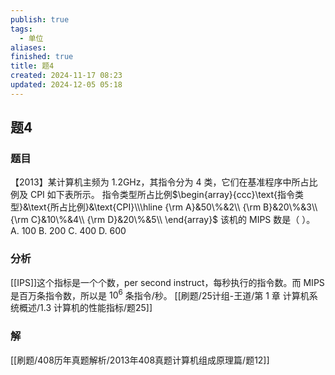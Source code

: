 ```yaml
---
publish: true
tags:
  - 单位
aliases: 
finished: true
title: 题4
created: 2024-11-17 08:23
updated: 2024-12-05 05:18
---
```

## 题4
### 题目
【2013】某计算机主频为 1.2GHz，其指令分为 4 类，它们在基准程序中所占比例及 CPI 如下表所示。
指令类型所占比例$\begin{array}{ccc}\text{指令类型}&\text{所占比例}&\text{CPI}\\\hline {\rm A}&50\%&2\\ {\rm B}&20\%&3\\ {\rm C}&10\%&4\\ {\rm D}&20\%&5\\ \end{array}$
该机的 MIPS 数是（ ）。
A. 100
B. 200
C. 400
D. 600
### 分析
[[IPS]]这个指标是一个个数，per second instruct，每秒执行的指令数。而 MIPS 是百万条指令数，所以是 $10^6$ 条指令/秒。
[[刷题/25计组-王道/第 1 章 计算机系统概述/1.3 计算机的性能指标/题25]]
### 解
[[刷题/408历年真题解析/2013年408真题计算机组成原理篇/题12]]